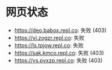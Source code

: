 # 网页状态
- https://deo.babox.repl.co: 失败 (403)
- https://vi.zogzr.repl.co: 失败
- https://ls.tpjow.repl.co: 失败
- https://sak.kmco.repl.co: 失败 (403)
- https://ys.pyxzp.repl.co: 失败 (403)
